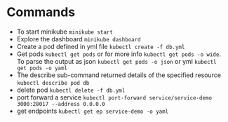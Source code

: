 # Commands
- To start minikube `minikube start`
- Explore the dashboard `minikube dashboard`
- Create a pod defined in yml file `kubectl create -f db.yml`
- Get pods `kubectl get pods` or for more info `kubectl get pods -o wide`. To parse the output as json `kubectl get pods -o json` or yml `kubectl get pods -o yaml`
- The describe sub-command returned details of the specified resource `kubectl describe pod db`
- delete pod `kubectl delete -f db.yml`
- port forward a service `kubectl port-forward service/service-demo 3000:28017 --address 0.0.0.0`
- get endpoints `kubectl get ep service-demo -o yaml`
